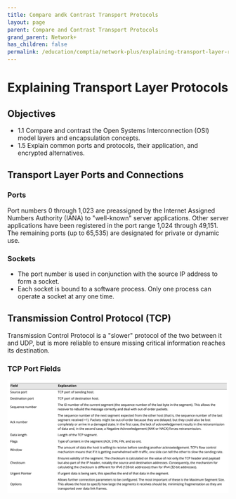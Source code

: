 ```yaml
---
title: Compare andk Contrast Transport Protocols
layout: page 
parent: Compare and Contrast Transport Protocols 
grand_parent: Network+
has_children: false 
permalink: /education/comptia/network-plus/explaining-transport-layer-rotocols/compare-and-contrast-transport-rotocols/
---
```


# Explaining Transport Layer Protocols

## Objectives

- 1.1 Compare and contrast the Open Systems Interconnection (OSI) model layers and encapsulation concepts.
- 1.5 Explain common ports and protocols, their application, and encrypted alternatives.

## Transport Layer Ports and Connections

### Ports

Port numbers 0 through 1,023 are preassigned by the Internet Assigned Numbers Authority (IANA) to "well-known" server applications. Other server applications have been registered in the port range 1,024 through 49,151. The remaining ports (up to 65,535) are designated for private or dynamic use.

### Sockets

- The port number is used in conjunction with the source IP address to form a socket.
- Each socket is bound to a software process. Only one process can operate a socket at any one time.

## Transmission Control Protocol (TCP)

Transmission Control Protocol is a "slower" protocol of the two between it and UDP, but is more reliable to ensure missing critical information reaches its destination.

### TCP Port Fields

![alt text](tcp-ports.png)